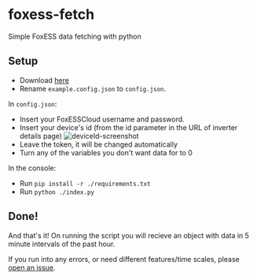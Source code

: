 # foxess-fetch
Simple FoxESS data fetching with python

## Setup
- Download [here](https://github.com/FriendlyUser1/foxess-fetch/archive/refs/heads/main.zip)
- Rename `example.config.json` to `config.json`.

In `config.json`:
- Insert your FoxESSCloud username and password.
- Insert your device's id (from the id parameter in the URL of inverter details page)
![deviceId-screenshot](https://github.com/FriendlyUser1/foxess-fetch/assets/41965390/3b4d407f-e49f-416f-99f8-4c3502459f78)
- Leave the token, it will be changed automatically
- Turn any of the variables you don't want data for to 0

In the console:
- Run `pip install -r ./requirements.txt`
- Run `python ./index.py`

## Done!
And that's it! 
On running the script you will recieve an object with data in 5 minute intervals of the past hour.

If you run into any errors, or need different features/time scales, please [open an issue](https://github.com/FriendlyUser1/foxess-fetch/issues/new).

